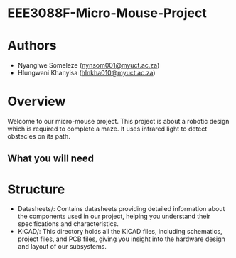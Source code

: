 # EEE3088F-Micro-Mouse-Project
# Authors
- Nyangiwe Someleze (nynsom001@myuct.ac.za)
- Hlungwani Khanyisa (hlnkha010@myuct.ac.za)
# Overview
Welcome to our micro-mouse project. This project is about a robotic design which is required to complete a maze. It uses infrared light to detect obstacles on its path.
## What you will need

# Structure
- Datasheets/: Contains datasheets providing detailed information about the components used in our project, helping you understand their specifications and characteristics.
- KiCAD/: This directory holds all the KiCAD files, including schematics, project files, and PCB files, giving you insight into the hardware design and layout of our subsystems.

